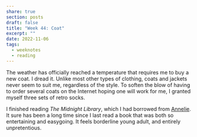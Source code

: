 ```yaml
---
share: true
section: posts
draft: false
title: "Week 44: Coat"
excerpt: ""
date: 2022-11-06
tags:
  - weeknotes
  - reading
---
```


The weather has officially reached a temperature that requires me to buy a new coat. I dread it. Unlike most other types of clothing, coats and jackets never seem to suit me, regardless of the style. To soften the blow of having to order several coats on the Internet hoping one will work for me, I granted myself three sets of retro socks.  

I finished reading _The Midnight Library_, which I had borrowed from [Annelie](https://www.anneliewambeek.com/). It sure has been a long time since I last read a book that was both so entertaining and easygoing. It feels borderline young adult, and entirely unpretentious.